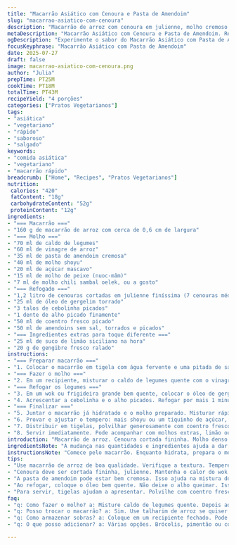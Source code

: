 ```yaml
---
title: "Macarrão Asiático com Cenoura e Pasta de Amendoim"
slug: "macarrao-asiatico-com-cenoura"
description: "Macarrão de arroz com cenoura em julienne, molho cremoso à base de pasta de amendoim, toque ácido do vinagre de arroz e um leve ardor do molho chili sambal oelek. Refogado rápido com alho, cebolinha e finalizado com coentro fresco e amendoim tostado picado. Sem lactose, ovos ou nozes, só amendoim."
metaDescription: "Macarrão Asiático com Cenoura e Pasta de Amendoim. Receita nutritiva e rápida, ideal para vegetarianos."
ogDescription: "Experimente o sabor do Macarrão Asiático com Pasta de Amendoim. Rápido, prático e delicioso."
focusKeyphrase: "Macarrão Asiático com Pasta de Amendoim"
date: 2025-07-27
draft: false
image: macarrao-asiatico-com-cenoura.png
author: "Julia"
prepTime: PT25M
cookTime: PT18M
totalTime: PT43M
recipeYield: "4 porções"
categories: ["Pratos Vegetarianos"]
tags:
- "asiática"
- "vegetariano"
- "rápido"
- "saboroso"
- "salgado"
keywords:
- "comida asiática"
- "vegetariano"
- "macarrão rápido"
breadcrumb: ["Home", "Recipes", "Pratos Vegetarianos"]
nutrition: 
 calories: "420"
 fatContent: "18g"
 carbohydrateContent: "52g"
 proteinContent: "12g"
ingredients:
- "=== Macarrão ==="
- "160 g de macarrão de arroz com cerca de 0,6 cm de largura"
- "=== Molho ==="
- "70 ml de caldo de legumes"
- "60 ml de vinagre de arroz"
- "35 ml de pasta de amendoim cremosa"
- "40 ml de molho shoyu"
- "20 ml de açúcar mascavo"
- "15 ml de molho de peixe (nuoc-mâm)"
- "7 ml de molho chili sambal oelek, ou a gosto"
- "=== Refogado ==="
- "1,2 litro de cenouras cortadas em julienne finíssima (7 cenouras médias)"
- "25 ml de óleo de gergelim torrado"
- "3 talos de cebolinha picados"
- "1 dente de alho picado finamente"
- "50 ml de coentro fresco picado"
- "50 ml de amendoins sem sal, torrados e picados"
- "=== Ingredientes extras para toque diferente ==="
- "25 ml de suco de limão siciliano na hora"
- "20 g de gengibre fresco ralado"
instructions:
- "=== Preparar macarrão ==="
- "1. Colocar o macarrão em tigela com água fervente e uma pitada de sal, deixar hidratar por 20 minutos até ficar al dente. Depois enxaguar em água fria e escorrer bem. Reservar."
- "=== Fazer o molho ==="
- "2. Em um recipiente, misturar o caldo de legumes quente com o vinagre de arroz, pasta de amendoim, molho shoyu, açúcar mascavo, molho de peixe e molho chili sambal oelek. Bater com um garfo ou fouet até ficar homogêneo. Adicionar o suco de limão e o gengibre ralado para um toque fresco e picante. Guardar para usar depois."
- "=== Refogar os legumes ==="
- "3. Em um wok ou frigideira grande bem quente, colocar o óleo de gergelim. Jogar as cenouras e refogar por 4 a 6 minutos, até começar a ficar macia mas ainda crocante. Salpicar sal e pimenta-do-reino moída."
- "4. Acrescentar a cebolinha e o alho picados. Refogar por mais 1 minuto, mexendo sempre para liberar aroma."
- "=== Finalizar ==="
- "5. Juntar o macarrão já hidratado e o molho preparado. Misturar rápido para incorporar tudo e aquecer bem, uns 3 minutos."
- "6. Provar e ajustar o tempero: mais shoyu ou um tiquinho de açúcar, conforme preferir."
- "7. Distribuir em tigelas, polvilhar generosamente com coentro fresco e amendoins picados."
- "8. Servir imediatamente. Pode acompanhar com molhos extras, limão ou pimenta a gosto."
introduction: "Macarrão de arroz. Cenoura cortada fininha. Molho denso com pasta de amendoim e vinagre, equilibrado com um toque picante do chili sambal. Receita rápida, simples e cheia de sabores asiáticos. No óleo de gergelim, o refogado ganha aroma. Alho e cebolinha, básicos, dão toque herbal e fresco. Depois o toque inusitado: gengibre fresco ralado e limão siciliano completam o molho com acidez e picância. No fim, coentro solta aroma e textura, amendoim torrado adiciona crocância. Tudo servido em tigelas, tipo street food, comida para comer com hashis ou garfo. Só ingredientes que todo mundo gosta, rápida e nutritiva, ótima para vegetarianos que não consomem ovos, leite ou nozes, só amendoim mesmo. Pode improvisar com legumes que tiver, mas cenoura julienne é a base."
ingredientsNote: "A mudança nas quantidades e ingredientes ajuda a dar um sabor mais fresco e equilibrado. Reduzi um pouco o macarrão, colocando menos para que os legumes fiquem mais presentes. Trocamos o caldo de frango por caldo de legumes para deixar opção vegetariana (sem ovos e laticínios). O azeite comum virou óleo de gergelim torrado para intensificar o toque asiático no refogado. Gengibre é ingrediente quase obrigatório para dar aquele frescor picante e limão siciliano substitui o vinagre de arroz em parte para quebrar a doçura da pasta de amendoim. O açúcar mascavo também mudou o perfil doce. O tempo de hidratação do macarrão aumentou um pouco para garantir textura perfeita, mais firme. Amendoins são sempre tostados, pra crocância e sabor. Cebolinha e coentro, o básico. Ingredientes simples, mas combinados de forma que o prato fica versátil e cheio de camadas de sabor. Não precisa ser chef para reproduzir, só prestar atenção para não cozinhar demais as cenouras e manter aquele crocante."
instructionsNote: "Comece pelo macarrão. Enquanto hidrata, prepara o molho numa tigela reforçando com o gengibre e limão que são a novidade. Assim fica tempo de apurar sabor. Cenoura vem no wok quente, refoga rápido para manter textura. Cebolinha e alho vão por último para não queimar e manter aroma. Junte macarrão e molho, mexa rápido, tudo deve ficar quente mas sem passar do ponto. Tempera ajustando com mais molho de peixe ou shoyu. A montagem é simples: tigelas, colherada de coentro e amendoins. Fácil de fazer de um dia para o outro, só reaquecer rápido num wok quente. Gengibre e limão dão vitalidade ao prato, não pule. Pode variar o amendoim por castanhas, mas aí muda sabor. Evite cozinhar demais e perder crocância das cenouras que é o charme principal."
tips:
- "Use macarrão de arroz de boa qualidade. Verifique a textura. Tempere a água na hora de hidratar. Assim fica mais saboroso. Ácido e doce vão equilibrar bem. O calor é importante."
- "Cenoura deve ser cortada fininha, julienne. Mantenha o calor do wok alto. Refogue rapidamente para não perder a textura. Sal e pimenta moída devem ser ajustados. No final, sempre salpique. Melhora muito o sabor."
- "A pasta de amendoim pode estar bem cremosa. Isso ajuda na mistura do molho. Pode usar um batedor, fica mais fácil. Misture bastante, até ficar homogêneo. O vinagre de arroz traz acidez, mas o limão pode ajudar."
- "Ao refogar, coloque o óleo bem quente. Não deixe o alho queimar. Isso pode mudar o sabor. Cebolinha deve ser adicionada logo após o alho. Mexa para released aromas. Mistura bem com o restante."
- "Para servir, tigelas ajudam a apresentar. Polvilhe com coentro fresco. Use amendoins sempre torrados, eles são crocantes. Se tiver molho extra, pode adicionar a gosto. Sempre ajuste na hora de servir."
faq:
- "q: Como fazer o molho? a: Misture caldo de legumes quente. Depois adicione a pasta de amendoim. Junte o vinagre. Consistência é importante. Bata até ficar como um creme. Não se esqueça do gengibre."
- "q: Posso trocar o macarrão? a: Sim. Use talharim de arroz se quiser. Ou até mesmo soba. Lembre-se que varia o tempo de cozimento. Mas a receita funciona com outros tipos. Só fique de olho."
- "q: Como armazenar sobras? a: Coloque em um recipiente fechado. Pode manter na geladeira por até 3 dias. Na hora de comer, aqueça em fogo baixo. Mas não cozinhe demais. A cenoura deve estar crocante."
- "q: O que posso adicionar? a: Várias opções. Brócolis, pimentão ou cogumelos. Vão bem. Mas mantenha a cenoura julienne. Ela é a estrela. Cada ingrediente novo requer atenção. Mas o resultado final é positivo."

---
```

